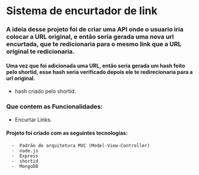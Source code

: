 

<h1> Sistema de encurtador de link</h1>
<h3>A ideia desse projeto foi de criar  uma API onde o usuario iria colocar a URL original, e então seria gerada uma nova url encurtada, que te redicionaria para o mesmo link que a URL original te redicionaria.</h3>

<h4> Uma vez que foi adicionada uma URL, então seria gerada um hash feito pelo shortid, esse hash seria verificado  depois ele te redirecionaria para a url original.
</h4>  


- hash criado pelo shortid.


<h3> Que contem as Funcionalidades:  </h3>

 -  Encurtar Links.



<h4> Projeto foi criado com as seguintes tecnologias: </h4>

      -  Padrão de arquitetura MVC (Model-View-Controller)
      -  node.js
      -  Express
      -  shortid
      -  MongoDB
      
